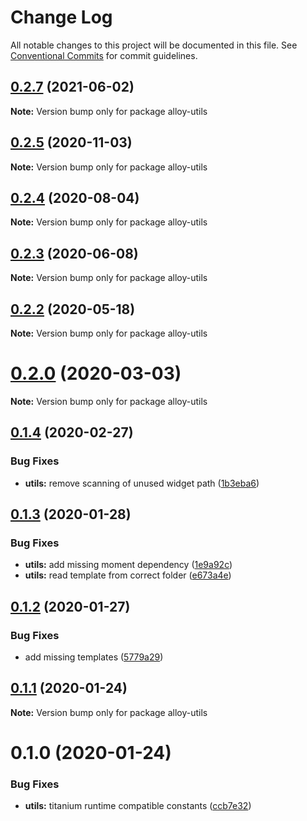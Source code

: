 # Change Log

All notable changes to this project will be documented in this file.
See [Conventional Commits](https://conventionalcommits.org) for commit guidelines.

## [0.2.7](https://github.com/appcelerator/alloy-devkit/compare/v0.2.6...v0.2.7) (2021-06-02)

**Note:** Version bump only for package alloy-utils





## [0.2.5](https://github.com/appcelerator/alloy-devkit/compare/v0.2.4...v0.2.5) (2020-11-03)

**Note:** Version bump only for package alloy-utils





## [0.2.4](https://github.com/appcelerator/alloy-devkit/compare/v0.2.3...v0.2.4) (2020-08-04)

**Note:** Version bump only for package alloy-utils





## [0.2.3](https://github.com/appcelerator/alloy-devkit/compare/v0.2.2...v0.2.3) (2020-06-08)

**Note:** Version bump only for package alloy-utils





## [0.2.2](https://github.com/appcelerator/alloy-devkit/compare/v0.2.1...v0.2.2) (2020-05-18)

**Note:** Version bump only for package alloy-utils





# [0.2.0](https://github.com/appcelerator/alloy-devkit/compare/v0.1.4...v0.2.0) (2020-03-03)

**Note:** Version bump only for package alloy-utils





## [0.1.4](https://github.com/appcelerator/alloy-devkit/compare/v0.1.3...v0.1.4) (2020-02-27)


### Bug Fixes

* **utils:** remove scanning of unused widget path ([1b3eba6](https://github.com/appcelerator/alloy-devkit/commit/1b3eba6b4cbe5e39eff0892bd4f5e02372f72b54))





## [0.1.3](https://github.com/appcelerator/alloy-devkit/compare/v0.1.2...v0.1.3) (2020-01-28)


### Bug Fixes

* **utils:** add missing moment dependency ([1e9a92c](https://github.com/appcelerator/alloy-devkit/commit/1e9a92cbf9045f3a72e0f55a7b7a1a8a0a27e403))
* **utils:** read template from correct folder ([e673a4e](https://github.com/appcelerator/alloy-devkit/commit/e673a4ed8fff1ee4e8a88c350cb4c17b378663ec))





## [0.1.2](https://github.com/appcelerator/alloy-devkit/compare/v0.1.1...v0.1.2) (2020-01-27)


### Bug Fixes

* add missing templates ([5779a29](https://github.com/appcelerator/alloy-devkit/commit/5779a29a0d2cbafcc58d24d7ed32d910ee83bd63))





## [0.1.1](https://github.com/appcelerator/alloy-devkit/compare/v0.1.0...v0.1.1) (2020-01-24)

**Note:** Version bump only for package alloy-utils





# 0.1.0 (2020-01-24)


### Bug Fixes

* **utils:** titanium runtime compatible constants ([ccb7e32](https://github.com/appcelerator/alloy-devkit/commit/ccb7e324eca2441aa7ab4cb533f6bf8a1465e68c))
